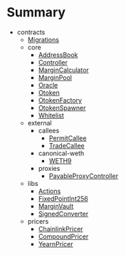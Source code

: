 # Summary
* contracts
  * [Migrations](docs/contracts-documentation/Migrations.md)
  * core
    * [AddressBook](docs/contracts-documentation/core/AddressBook.md)
    * [Controller](docs/contracts-documentation/core/Controller.md)
    * [MarginCalculator](docs/contracts-documentation/core/MarginCalculator.md)
    * [MarginPool](docs/contracts-documentation/core/MarginPool.md)
    * [Oracle](docs/contracts-documentation/core/Oracle.md)
    * [Otoken](docs/contracts-documentation/core/Otoken.md)
    * [OtokenFactory](docs/contracts-documentation/core/OtokenFactory.md)
    * [OtokenSpawner](docs/contracts-documentation/core/OtokenSpawner.md)
    * [Whitelist](docs/contracts-documentation/core/Whitelist.md)
  * external
    * callees
      * [PermitCallee](docs/contracts-documentation/external/callees/PermitCallee.md)
      * [TradeCallee](docs/contracts-documentation/external/callees/TradeCallee.md)
    * canonical-weth
      * [WETH9](docs/contracts-documentation/external/canonical-weth/WETH9.md)
    * proxies
      * [PayableProxyController](docs/contracts-documentation/external/proxies/PayableProxyController.md)
  * libs
    * [Actions](docs/contracts-documentation/libs/Actions.md)
    * [FixedPointInt256](docs/contracts-documentation/libs/FixedPointInt256.md)
    * [MarginVault](docs/contracts-documentation/libs/MarginVault.md)
    * [SignedConverter](docs/contracts-documentation/libs/SignedConverter.md)
  * pricers
    * [ChainlinkPricer](docs/contracts-documentation/pricers/ChainlinkPricer.md)
    * [CompoundPricer](docs/contracts-documentation/pricers/CompoundPricer.md)
    * [YearnPricer](docs/contracts-documentation/pricers/YearnPricer.md)
